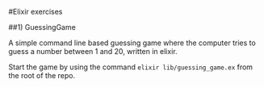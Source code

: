 #Elixir exercises

##1) GuessingGame

A simple command line based guessing game where the computer tries to guess a number between 1 and 20, written in elixir.  

Start the game by using the command ```elixir lib/guessing_game.ex``` from the root of the repo.
